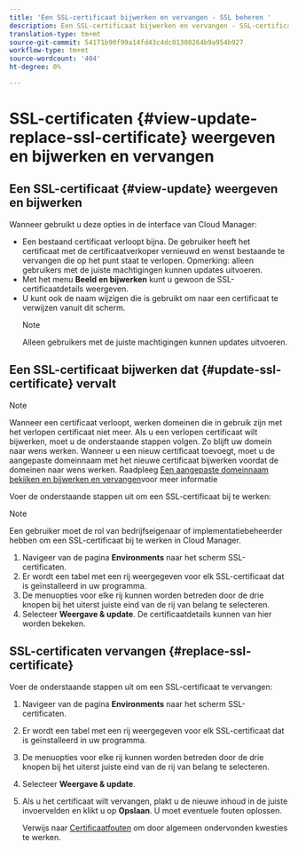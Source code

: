 ```yaml
---
title: 'Een SSL-certificaat bijwerken en vervangen - SSL beheren '
description: Een SSL-certificaat bijwerken en vervangen - SSL-certificaten beheren
translation-type: tm+mt
source-git-commit: 54171b90f99a14fd43c4dc01308264b9a954b927
workflow-type: tm+mt
source-wordcount: '404'
ht-degree: 0%

---
```



# SSL-certificaten {#view-update-replace-ssl-certificate} weergeven en bijwerken en vervangen

## Een SSL-certificaat {#view-update} weergeven en bijwerken

Wanneer gebruikt u deze opties in de interface van Cloud Manager:

* Een bestaand certificaat verloopt bijna. De gebruiker heeft het certificaat met de certificaatverkoper vernieuwd en wenst bestaande te vervangen die op het punt staat te verlopen. Opmerking: alleen gebruikers met de juiste machtigingen kunnen updates uitvoeren.
* Met het menu **Beeld en bijwerken** kunt u gewoon de SSL-certificaatdetails weergeven.
* U kunt ook de naam wijzigen die is gebruikt om naar een certificaat te verwijzen vanuit dit scherm.
   >[!NOTE]
   >Alleen gebruikers met de juiste machtigingen kunnen updates uitvoeren.


## Een SSL-certificaat bijwerken dat {#update-ssl-certificate} vervalt

>[!NOTE]
>Wanneer een certificaat verloopt, werken domeinen die in gebruik zijn met het verlopen certificaat niet meer. Als u een verlopen certificaat wilt bijwerken, moet u de onderstaande stappen volgen. Zo blijft uw domein naar wens werken. Wanneer u een nieuw certificaat toevoegt, moet u de aangepaste domeinnaam met het nieuwe certificaat bijwerken voordat de domeinen naar wens werken. Raadpleeg [Een aangepaste domeinnaam bekijken en bijwerken en vervangen](/help/implementing/cloud-manager/custom-domain-names/view-update-replace-custom-domain-name.md)voor meer informatie

Voer de onderstaande stappen uit om een SSL-certificaat bij te werken:

>[!NOTE]
>Een gebruiker moet de rol van bedrijfseigenaar of implementatiebeheerder hebben om een SSL-certificaat bij te werken in Cloud Manager.

1. Navigeer van de pagina **Environments** naar het scherm SSL-certificaten.
1. Er wordt een tabel met een rij weergegeven voor elk SSL-certificaat dat is geïnstalleerd in uw programma.
1. De menuopties voor elke rij kunnen worden betreden door de drie knopen bij het uiterst juiste eind van de rij van belang te selecteren.
1. Selecteer **Weergave &amp; update**. De certificaatdetails kunnen van hier worden bekeken.

## SSL-certificaten vervangen {#replace-ssl-certificate}

Voer de onderstaande stappen uit om een SSL-certificaat te vervangen:

1. Navigeer van de pagina **Environments** naar het scherm SSL-certificaten.
1. Er wordt een tabel met een rij weergegeven voor elk SSL-certificaat dat is geïnstalleerd in uw programma.
1. De menuopties voor elke rij kunnen worden betreden door de drie knopen bij het uiterst juiste eind van de rij van belang te selecteren.
1. Selecteer **Weergave &amp; update**.
1. Als u het certificaat wilt vervangen, plakt u de nieuwe inhoud in de juiste invoervelden en klikt u op **Opslaan**. U moet eventuele fouten oplossen.

   Verwijs naar [Certificaatfouten](/help/implementing/cloud-manager/managing-ssl-certifications/add-ssl-certificate.md#certificate-error) om door algemeen ondervonden kwesties te werken.